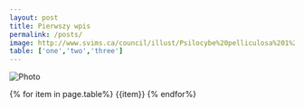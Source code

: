```yaml
---
layout: post
title: Pierwszy wpis
permalink: /posts/
image: http://www.svims.ca/council/illust/Psilocybe%20pelliculosa%201%20Kit%20Scates%20Barnhart.jpg
table: ['one','two','three']
---
```

![Photo]({{page.image}})

{% for item in page.table%}
  {{item}}
{% endfor%}
